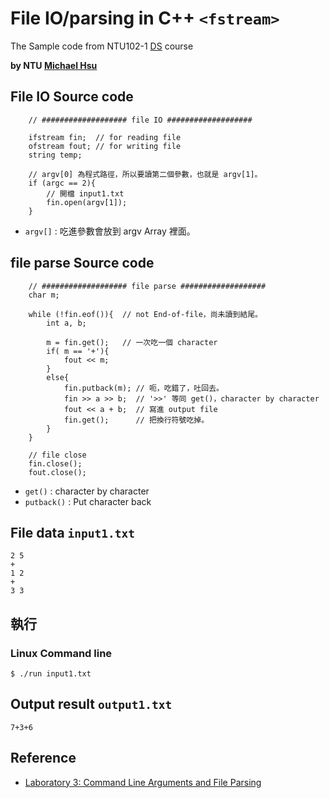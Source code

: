 # File IO/parsing in C++ `<fstream>`

The Sample code from NTU102-1 [DS](https://ceiba.ntu.edu.tw/course/a5436b/index.htm) course

**by NTU [Michael Hsu](http://michaelhsu.tw/ "blog")**

## File IO Source code

```
    // ################### file IO ###################

    ifstream fin;  // for reading file 
    ofstream fout; // for writing file 
    string temp; 
    
    // argv[0] 為程式路徑，所以要讀第二個參數，也就是 argv[1]。
    if (argc == 2){  
        // 開檔 input1.txt
        fin.open(argv[1]); 
    }
```

- `argv[]` : 吃進參數會放到 argv Array 裡面。

## file parse Source code

```
    // ################### file parse ###################
    char m;

    while (!fin.eof()){  //­ not End-of-file，尚未讀到結尾。
        int a, b;

        m = fin.get();   // 一次吃一個 character
        if( m == '+'){
            fout << m;
        }
        else{
            fin.putback(m); // 呃，吃錯了，吐回去。
            fin >> a >> b;  // '>>' 等同 get()，character by character
            fout << a + b;  // 寫進 output file
            fin.get();      // 把換行符號吃掉。
        }
    }

    // file close
    fin.close();
    fout.close(); 
```

- `get()`     : character by character
- `putback()` : Put character back

## File data `input1.txt`

```
2 5
+
1 2
+
3 3
```


## 執行
### Linux Command line

```
$ ./run input1.txt
```

## Output result `output1.txt`

```
7+3+6
```

## Reference
- [Laboratory 3: Command Line Arguments and File Parsing](http://www.site.uottawa.ca/~lucia/courses/2131-05/labs/Lab3/)